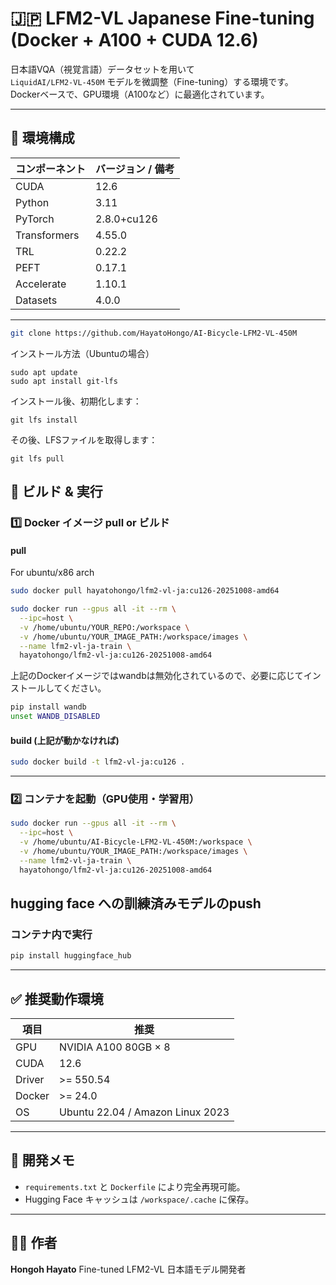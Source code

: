 # 🇯🇵 LFM2-VL Japanese Fine-tuning (Docker + A100 + CUDA 12.6)

日本語VQA（視覚言語）データセットを用いて  
`LiquidAI/LFM2-VL-450M` モデルを微調整（Fine-tuning）する環境です。  
Dockerベースで、GPU環境（A100など）に最適化されています。

---

## 🧱 環境構成

| コンポーネント | バージョン / 備考 |
|----------------|------------------|
| CUDA | 12.6 |
| Python | 3.11 |
| PyTorch | 2.8.0+cu126 |
| Transformers | 4.55.0 |
| TRL | 0.22.2 |
| PEFT | 0.17.1 |
| Accelerate | 1.10.1 |
| Datasets | 4.0.0 |

---



```bash
git clone https://github.com/HayatoHongo/AI-Bicycle-LFM2-VL-450M
```

インストール方法（Ubuntuの場合）

```
sudo apt update
sudo apt install git-lfs
```

インストール後、初期化します：
```
git lfs install
```

その後、LFSファイルを取得します：
```
git lfs pull
```


## 🚀 ビルド & 実行

### 1️⃣ Docker イメージ pull or ビルド


#### pull 
For ubuntu/x86 arch
```bash
sudo docker pull hayatohongo/lfm2-vl-ja:cu126-20251008-amd64 
```

```bash
sudo docker run --gpus all -it --rm \
  --ipc=host \
  -v /home/ubuntu/YOUR_REPO:/workspace \
  -v /home/ubuntu/YOUR_IMAGE_PATH:/workspace/images \
  --name lfm2-vl-ja-train \
  hayatohongo/lfm2-vl-ja:cu126-20251008-amd64
```

上記のDockerイメージではwandbは無効化されているので、必要に応じてインストールしてください。

```bash
pip install wandb
unset WANDB_DISABLED
```

#### build (上記が動かなければ)

```bash
sudo docker build -t lfm2-vl-ja:cu126 .
````

---

### 2️⃣ コンテナを起動（GPU使用・学習用）

```bash
sudo docker run --gpus all -it --rm \
  --ipc=host \
  -v /home/ubuntu/AI-Bicycle-LFM2-VL-450M:/workspace \
  -v /home/ubuntu/YOUR_IMAGE_PATH:/workspace/images \
  --name lfm2-vl-ja-train \
  hayatohongo/lfm2-vl-ja:cu126-20251008-amd64
```

## hugging face への訓練済みモデルのpush 

### コンテナ内で実行

```bash
pip install huggingface_hub
```

---

## ✅ 推奨動作環境

| 項目     | 推奨                               |
| ------ | -------------------------------- |
| GPU    | NVIDIA A100 80GB × 8             |
| CUDA   | 12.6                             |
| Driver | >= 550.54                        |
| Docker | >= 24.0                          |
| OS     | Ubuntu 22.04 / Amazon Linux 2023 |

---

## 🧾 開発メモ

* `requirements.txt` と `Dockerfile` により完全再現可能。
* Hugging Face キャッシュは `/workspace/.cache` に保存。

---

## 🧑‍💻 作者

**Hongoh Hayato**
Fine-tuned LFM2-VL 日本語モデル開発者